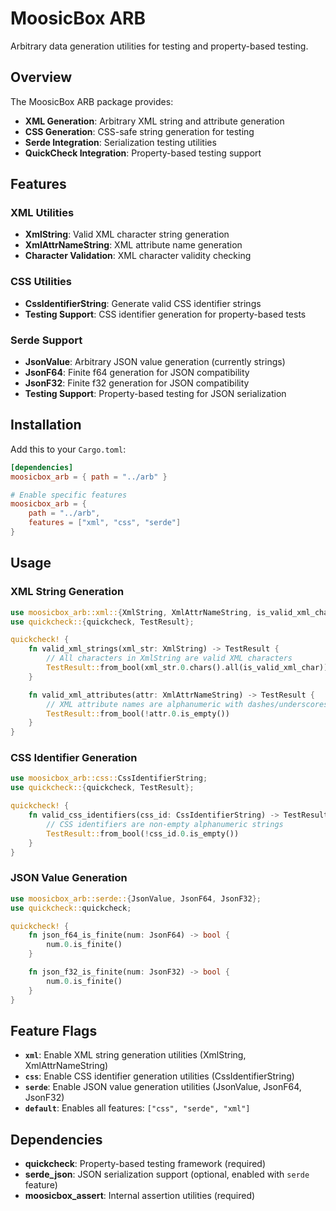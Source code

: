 # MoosicBox ARB

Arbitrary data generation utilities for testing and property-based testing.

## Overview

The MoosicBox ARB package provides:

- **XML Generation**: Arbitrary XML string and attribute generation
- **CSS Generation**: CSS-safe string generation for testing
- **Serde Integration**: Serialization testing utilities
- **QuickCheck Integration**: Property-based testing support

## Features

### XML Utilities
- **XmlString**: Valid XML character string generation
- **XmlAttrNameString**: XML attribute name generation
- **Character Validation**: XML character validity checking

### CSS Utilities
- **CssIdentifierString**: Generate valid CSS identifier strings
- **Testing Support**: CSS identifier generation for property-based tests

### Serde Support
- **JsonValue**: Arbitrary JSON value generation (currently strings)
- **JsonF64**: Finite f64 generation for JSON compatibility
- **JsonF32**: Finite f32 generation for JSON compatibility
- **Testing Support**: Property-based testing for JSON serialization

## Installation

Add this to your `Cargo.toml`:

```toml
[dependencies]
moosicbox_arb = { path = "../arb" }

# Enable specific features
moosicbox_arb = {
    path = "../arb",
    features = ["xml", "css", "serde"]
}
```

## Usage

### XML String Generation

```rust
use moosicbox_arb::xml::{XmlString, XmlAttrNameString, is_valid_xml_char};
use quickcheck::{quickcheck, TestResult};

quickcheck! {
    fn valid_xml_strings(xml_str: XmlString) -> TestResult {
        // All characters in XmlString are valid XML characters
        TestResult::from_bool(xml_str.0.chars().all(is_valid_xml_char))
    }

    fn valid_xml_attributes(attr: XmlAttrNameString) -> TestResult {
        // XML attribute names are alphanumeric with dashes/underscores
        TestResult::from_bool(!attr.0.is_empty())
    }
}
```

### CSS Identifier Generation

```rust
use moosicbox_arb::css::CssIdentifierString;
use quickcheck::{quickcheck, TestResult};

quickcheck! {
    fn valid_css_identifiers(css_id: CssIdentifierString) -> TestResult {
        // CSS identifiers are non-empty alphanumeric strings
        TestResult::from_bool(!css_id.0.is_empty())
    }
}
```

### JSON Value Generation

```rust
use moosicbox_arb::serde::{JsonValue, JsonF64, JsonF32};
use quickcheck::quickcheck;

quickcheck! {
    fn json_f64_is_finite(num: JsonF64) -> bool {
        num.0.is_finite()
    }

    fn json_f32_is_finite(num: JsonF32) -> bool {
        num.0.is_finite()
    }
}
```

## Feature Flags

- **`xml`**: Enable XML string generation utilities (XmlString, XmlAttrNameString)
- **`css`**: Enable CSS identifier generation utilities (CssIdentifierString)
- **`serde`**: Enable JSON value generation utilities (JsonValue, JsonF64, JsonF32)
- **`default`**: Enables all features: `["css", "serde", "xml"]`

## Dependencies

- **quickcheck**: Property-based testing framework (required)
- **serde_json**: JSON serialization support (optional, enabled with `serde` feature)
- **moosicbox_assert**: Internal assertion utilities (required)

